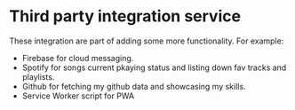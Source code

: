# Third party integration service

These integration are part of adding some more functionality.
For example:

- Firebase for cloud messaging.
- Spotify for songs current pkaying status and listing down fav tracks and playlists.
- Github for fetching my github data and showcasing my skills.
- Service Worker script for PWA
